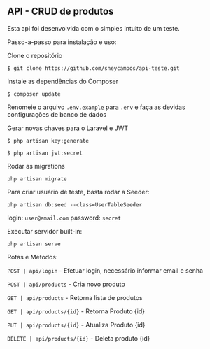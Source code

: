 ## API - CRUD de produtos

Esta api foi desenvolvida com o simples intuito de um teste. 

Passo-a-passo para instalação e uso:

Clone o repositório

`$ git clone https://github.com/sneycampos/api-teste.git`

Instale as dependências do Composer

`$ composer update`

Renomeie o arquivo `.env.example` para `.env` e faça as devidas configurações de banco de dados
 
Gerar novas chaves para o Laravel e JWT

`$ php artisan key:generate`

`$ php artisan jwt:secret`

Rodar as migrations

`php artisan migrate`

Para criar usuário de teste, basta rodar a Seeder:

`php artisan db:seed --class=UserTableSeeder`
 
login: `user@email.com`
password: `secret`

Executar servidor built-in:

`php artisan serve`

Rotas e Métodos:

`POST | api/login` - Efetuar login, necessário informar email e senha    

`POST | api/products` - Cria novo produto

`GET | api/products` - Retorna lista de produtos

`GET | api/products/{id}` - Retorna Produto {id}

`PUT | api/products/{id}` - Atualiza Produto {id}

`DELETE | api/products/{id}` - Deleta produto {id}
